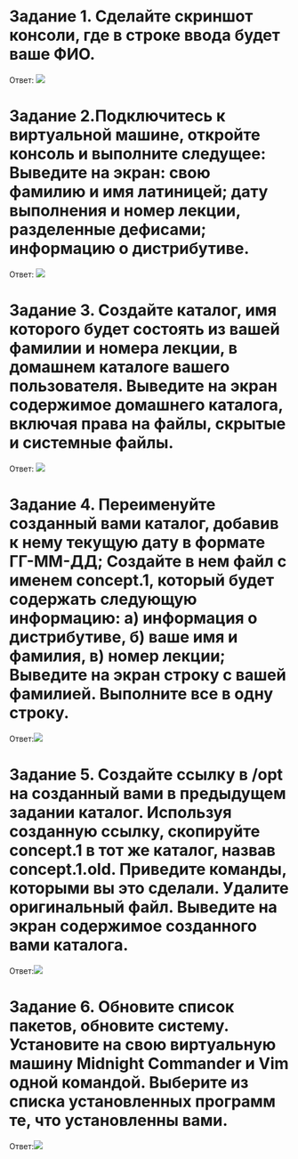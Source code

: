 # Задание 1. Сделайте скриншот консоли, где в строке ввода будет ваше ФИО.
Ответ: 
![](https://i.postimg.cc/QtcPGZVj/1.png) 

# Задание 2.Подключитесь к виртуальной машине, откройте консоль и выполните следущее: Выведите на экран: свою фамилию и имя латиницей; дату выполнения и номер лекции, разделенные дефисами; информацию о дистрибутиве.
Ответ: 
![](https://i.postimg.cc/sfWRq1jr/2.png)


# Задание 3. Создайте каталог, имя которого будет состоять из вашей фамилии и номера лекции, в домашнем каталоге вашего пользователя. Выведите на экран содержимое домашнего каталога, включая права на файлы, скрытые и системные файлы.
Ответ: 
![](https://i.postimg.cc/Gm57bJKS/3.png)
 
# Задание 4. Переименуйте созданный вами каталог, добавив к нему текущую дату в формате ГГ-ММ-ДД; Создайте в нем файл с именем concept.1, который будет содержать следующую информацию: а) информация о дистрибутиве, б) ваше имя и фамилия, в) номер лекции; Выведите на экран строку с вашей фамилией. Выполните все в одну строку.
Ответ:![](https://i.postimg.cc/28B3HCJb/4.png)

# Задание 5. Создайте ссылку в /opt на созданный вами в предыдущем задании каталог. Используя созданную ссылку, скопируйте concept.1 в тот же каталог, назвав concept.1.old. Приведите команды, которыми вы это сделали. Удалите оригинальный файл. Выведите на экран содержимое созданного вами каталога.
Ответ:![](https://i.postimg.cc/D0QCd9qS/5.png)

# Задание 6. Обновите список пакетов, обновите систему. Установите на свою виртуальную машину Midnight Commander и Vim одной командой. Выберите из списка установленных программ те, что установленны вами.
Ответ:![](https://i.postimg.cc/NFb60B6k/6-1.png)


